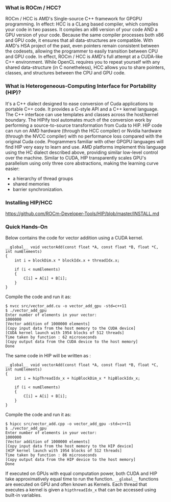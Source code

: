 ### What is ROCm / HCC?
ROCm / HCC is AMD's Single-source C++ framework for GPGPU programming. In effect: HCC is a CLang based compiler, which compiles your code in two passes. It compiles an x86 version of your code AND a GPU version of your code.
Because the same compiler processes both x86 and GPU code, it ensures that all data-structures are compatible. With AMD's HSA project of the past, even pointers remain consistent between the codesets, allowing the programmer to easily transition between CPU and GPU code.
In effect, ROCm / HCC is AMD's full attempt at a CUDA-like C++ environment. While OpenCL requires you to repeat yourself with any shared data-structure (in C nonetheless), HCC allows you to share pointers, classes, and structures between the CPU and GPU code.

### What is Heterogeneous-Computing Interface for Portability (HIP)?
 It's a C++ dialect designed to ease conversion of Cuda applications to portable C++ code. It provides a C-style API and a C++ kernel language. The C++ interface can use templates and classes across the host/kernel boundary.
The HIPify tool automates much of the conversion work by performing a source-to-source transformation from Cuda to HIP. HIP code can run on AMD hardware (through the HCC compiler) or Nvidia hardware (through the NVCC compiler) with no performance loss compared with the original Cuda code.
Programmers familiar with other GPGPU languages will find HIP very easy to learn and use. AMD platforms implement this language using the HC dialect described above, providing similar low-level control over the machine.
Similar to CUDA, HIP transparently scales GPU's parallelism using only three core abstractions, making the learning curve easier:

* a hierarchy of thread groups
* shared memories
* barrier synchronization.
### Installing HIP/HCC
https://github.com/ROCm-Developer-Tools/HIP/blob/master/INSTALL.md
### Quick Hands-On 
Below contains the code for vector addition using a CUDA kernel. 
```
__global__ void vectorAdd(const float *A, const float *B, float *C, int numElements)
{
    int i = blockDim.x * blockIdx.x + threadIdx.x;

    if (i < numElements)
    {
        C[i] = A[i] + B[i];
    }
}
```
Compile the code and run it as:
```
$ nvcc src/vector_add.cu -o vector_add_gpu -std=c++11
$ ./vector_add_gpu
Enter number of elements in your vector:
1000000
[Vector addition of 1000000 elements]
[Copy input data from the host memory to the CUDA device]
[CUDA kernel launch with 1954 blocks of 512 threads]
Time taken by function : 62 microseconds
[Copy output data from the CUDA device to the host memory]
Done
```
The same code in HIP will be written as :
```
__global__ void vectorAdd(const float *A, const float *B, float *C, int numElements)
{
    int i = hipThreadIdx_x + hipBlockDim_x * hipBlockIdx_x;

    if (i < numElements)
    {
        C[i] = A[i] + B[i];
    }
}
```
Compile the code and run it as:
```
$ hipcc src/vector_add.cpp -o vector_add_gpu -std=c++11
$ ./vector_add_gpu
Enter number of elements in your vector:
1000000
[Vector addition of 1000000 elements]
[Copy input data from the host memory to the HIP device]
[HIP kernel launch with 1954 blocks of 512 threads]
Time taken by function : 86 microseconds
[Copy output data from the HIP device to the host memory]
Done
```

If executed on GPUs with equal computation power, both CUDA and HIP take approximatively equal time to run the function. 
`__global__` functions are executed on GPU and often known as Kernels.
Each thread that executes a kernel is given a `hipthreadIdx_x` that can be accessed using built-in variables.



